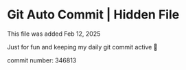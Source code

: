 # Git Auto Commit | Hidden File

This file was added Feb 12, 2025

Just for fun and keeping my daily git commit active 🤪

commit number: 346813
